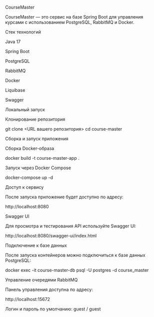 CourseMaster

CourseMaster — это сервис на базе Spring Boot для управления курсами с использованием PostgreSQL, RabbitMQ и Docker.

Стек технологий

Java 17

Spring Boot

PostgreSQL

RabbitMQ

Docker

Liquibase

Swagger

Локальный запуск

Клонирование репозитория

git clone <URL вашего репозитория>
cd course-master

Сборка и запуск приложения

Сборка Docker-образа

docker build -t course-master-app .

Запуск через Docker Compose

docker-compose up -d

Доступ к сервису

После запуска приложение будет доступно по адресу:

http://localhost:8080

Swagger UI

Для просмотра и тестирования API используйте Swagger UI:

http://localhost:8080/swagger-ui/index.html

Подключение к базе данных

После запуска контейнеров можно подключиться к базе данных PostgreSQL:

docker exec -it course-master-db psql -U postgres -d course_master

Управление очередями RabbitMQ

Панель управления доступна по адресу:

http://localhost:15672

Логин и пароль по умолчанию: guest / guest
